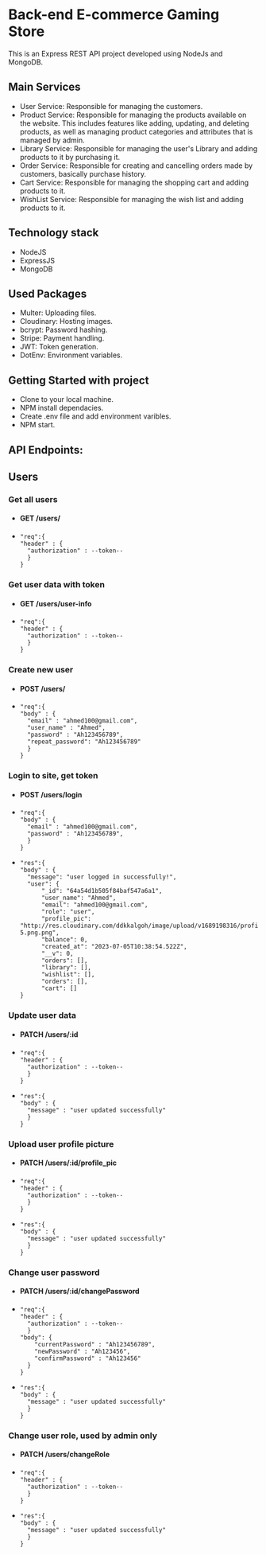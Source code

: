 # Back-end E-commerce Gaming Store
This is an Express REST API project developed using NodeJs and MongoDB. 

## Main Services
- User Service: Responsible for managing the customers.
- Product Service: Responsible for managing the products available on the website. This includes features like adding, updating, and deleting products, as well as managing product categories and attributes that is managed by admin.
- Library Service: Responsible for managing the user's Library and adding products to it by purchasing it.
- Order Service: Responsible for creating and cancelling orders made by customers, basically purchase history.
- Cart Service: Responsible for managing the shopping cart and adding products to it.
- WishList Service: Responsible for managing the wish list and adding products to it.

## Technology stack
- NodeJS
- ExpressJS
- MongoDB

## Used Packages
- Multer: Uploading files. 
- Cloudinary: Hosting images.
- bcrypt: Password hashing.
- Stripe: Payment handling.
- JWT: Token generation.
- DotEnv: Environment variables.

## Getting Started with project
- Clone to your local machine.
- NPM install dependacies.
- Create .env file and add environment varibles.
- NPM start.

## API Endpoints:

## Users

### Get all users
- #### GET /users/
- ```
  "req":{
  "header" : {
    "authorization" : --token--
    }
  }
  
### Get user data with token
- #### GET /users/user-info
- ```
  "req":{
  "header" : {
    "authorization" : --token--
    }
  }

### Create new user
- #### POST /users/
- ```
  "req":{
  "body" : {
    "email" : "ahmed100@gmail.com",
    "user_name" : "Ahmed",
    "password" : "Ah123456789",
    "repeat_password": "Ah123456789"
    }
  }

### Login to site, get token
- #### POST /users/login
- ```
  "req":{
  "body" : {
    "email" : "ahmed100@gmail.com",
    "password" : "Ah123456789",
    }
  }
- ```
  "res":{
  "body" : {
    "message": "user logged in successfully!",
    "user": {
        "_id": "64a54d1b505f84baf547a6a1",
        "user_name": "Ahmed",
        "email": "ahmed100@gmail.com",
        "role": "user",
        "profile_pic": "http://res.cloudinary.com/ddkkalgoh/image/upload/v1689198316/profile_pics/user-5.png.png",
        "balance": 0,
        "created_at": "2023-07-05T10:38:54.522Z",
        "__v": 0,
        "orders": [],
        "library": [],
        "wishlist": [],
        "orders": [],
        "cart": []
  }

### Update user data
- #### PATCH /users/:id
- ```
  "req":{
  "header" : {
    "authorization" : --token--
    }
  }
- ```
  "res":{
  "body" : {
    "message" : "user updated successfully"
    }
  }

### Upload user profile picture
- #### PATCH /users/:id/profile_pic
- ```
  "req":{
  "header" : {
    "authorization" : --token--
    }
  }
- ```
  "res":{
  "body" : {
    "message" : "user updated successfully"
    }
  }

### Change user password
- #### PATCH /users/:id/changePassword
- ```
  "req":{
  "header" : {
    "authorization" : --token--
    }
  "body": {
      "currentPassword" : "Ah123456789",
      "newPassword" : "Ah123456",
      "confirmPassword" : "Ah123456"
    }
  }
- ```
  "res":{
  "body" : {
    "message" : "user updated successfully"
    }
  }

### Change user role, used by admin only
- #### PATCH /users/changeRole
- ```
  "req":{
  "header" : {
    "authorization" : --token--
    }
  }
- ```
  "res":{
  "body" : {
    "message" : "user updated successfully"
    }
  }
